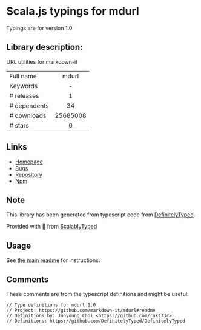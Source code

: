 
# Scala.js typings for mdurl

Typings are for version 1.0

## Library description:
URL utilities for markdown-it

|                    |                 |
| ------------------ | :-------------: |
| Full name          | mdurl |
| Keywords           | - |
| # releases         | 1 |
| # dependents       | 34 |
| # downloads        | 25685008 |
| # stars            | 0 |

## Links
- [Homepage](https://github.com/markdown-it/mdurl#readme)
- [Bugs](https://github.com/markdown-it/mdurl/issues)
- [Repository](https://github.com/markdown-it/mdurl)
- [Npm](https://www.npmjs.com/package/mdurl)
    


## Note
This library has been generated from typescript code from [DefinitelyTyped](https://definitelytyped.org).

Provided with :purple_heart: from [ScalablyTyped](https://github.com/oyvindberg/ScalablyTyped)

## Usage
See [the main readme](../../readme.md) for instructions.

## Comments

These comments are from the typescript definitions and might be useful:
```
// Type definitions for mdurl 1.0
// Project: https://github.com/markdown-it/mdurl#readme
// Definitions by: Junyoung Choi <https://github.com/rokt33r>
// Definitions: https://github.com/DefinitelyTyped/DefinitelyTyped

```


